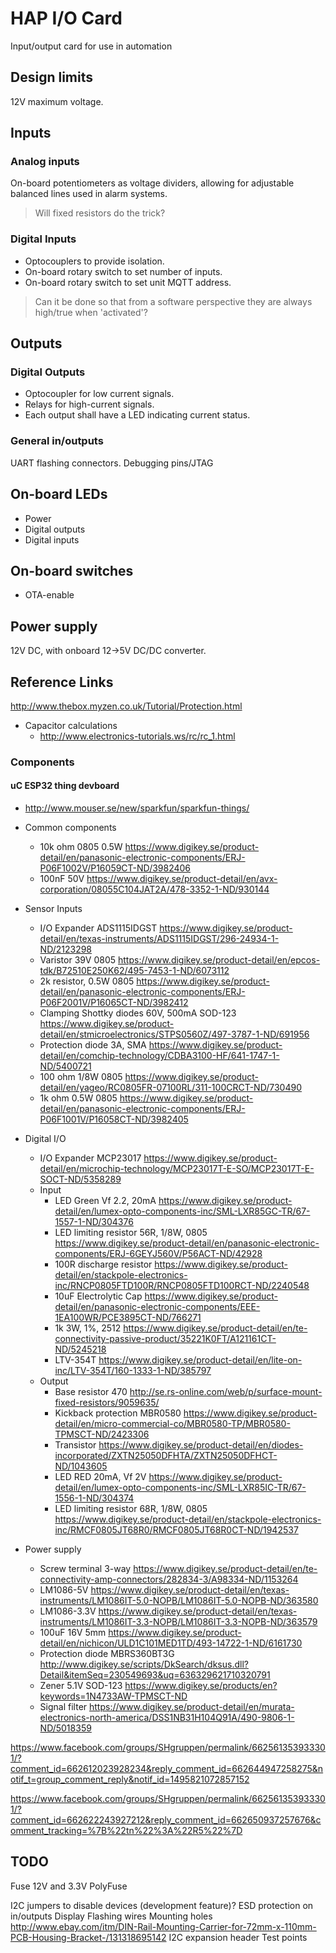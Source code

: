 # HAP I/O Card
Input/output card for use in automation

## Design limits
12V maximum voltage.

## Inputs

### Analog inputs

On-board potentiometers as voltage dividers, allowing for adjustable balanced lines used in alarm systems.
> Will fixed resistors do the trick?

### Digital Inputs

* Optocouplers to provide isolation.
* On-board rotary switch to set number of inputs.
* On-board rotary switch to set unit MQTT address.

> Can it be done so that from a software perspective they are always high/true when 'activated'?

## Outputs

### Digital Outputs

* Optocoupler for low current signals.
* Relays for high-current signals.
* Each output shall have a LED indicating current status.

### General in/outputs

UART flashing connectors.
Debugging pins/JTAG

## On-board LEDs
* Power
* Digital outputs
* Digital inputs

## On-board switches
* OTA-enable

## Power supply
12V DC, with onboard 12->5V DC/DC converter.

## Reference Links

http://www.thebox.myzen.co.uk/Tutorial/Protection.html


* Capacitor calculations
  * http://www.electronics-tutorials.ws/rc/rc_1.html

### Components

#### uC ESP32 thing devboard
  * http://www.mouser.se/new/sparkfun/sparkfun-things/

* Common components
  * 10k ohm 0805 0.5W https://www.digikey.se/product-detail/en/panasonic-electronic-components/ERJ-P06F1002V/P16059CT-ND/3982406
  * 100nF 50V https://www.digikey.se/product-detail/en/avx-corporation/08055C104JAT2A/478-3352-1-ND/930144



* Sensor Inputs
  * I/O Expander ADS1115IDGST https://www.digikey.se/product-detail/en/texas-instruments/ADS1115IDGST/296-24934-1-ND/2123298
  * Varistor 39V 0805 https://www.digikey.se/product-detail/en/epcos-tdk/B72510E250K62/495-7453-1-ND/6073112
  * 2k resistor, 0.5W 0805 https://www.digikey.se/product-detail/en/panasonic-electronic-components/ERJ-P06F2001V/P16065CT-ND/3982412
  * Clamping Shottky diodes 60V, 500mA SOD-123 https://www.digikey.se/product-detail/en/stmicroelectronics/STPS0560Z/497-3787-1-ND/691956
  * Protection diode 3A, SMA https://www.digikey.se/product-detail/en/comchip-technology/CDBA3100-HF/641-1747-1-ND/5400721
  * 100 ohm 1/8W 0805 https://www.digikey.se/product-detail/en/yageo/RC0805FR-07100RL/311-100CRCT-ND/730490
  * 1k ohm 0.5W 0805 https://www.digikey.se/product-detail/en/panasonic-electronic-components/ERJ-P06F1001V/P16058CT-ND/3982405
  

* Digital I/O
  * I/O Expander MCP23017 https://www.digikey.se/product-detail/en/microchip-technology/MCP23017T-E-SO/MCP23017T-E-SOCT-ND/5358289
  * Input      
    * LED Green Vf 2.2, 20mA https://www.digikey.se/product-detail/en/lumex-opto-components-inc/SML-LXR85GC-TR/67-1557-1-ND/304376
    * LED limiting resistor 56R, 1/8W, 0805 https://www.digikey.se/product-detail/en/panasonic-electronic-components/ERJ-6GEYJ560V/P56ACT-ND/42928
    * 100R discharge resistor https://www.digikey.se/product-detail/en/stackpole-electronics-inc/RNCP0805FTD100R/RNCP0805FTD100RCT-ND/2240548
    * 10uF Electrolytic Cap https://www.digikey.se/product-detail/en/panasonic-electronic-components/EEE-1EA100WR/PCE3895CT-ND/766271
    * 1k 3W, 1%, 2512 https://www.digikey.se/product-detail/en/te-connectivity-passive-product/35221K0FT/A121161CT-ND/5245218
    * LTV-354T https://www.digikey.se/product-detail/en/lite-on-inc/LTV-354T/160-1333-1-ND/385797
  * Output
    * Base resistor 470 http://se.rs-online.com/web/p/surface-mount-fixed-resistors/9059635/
    * Kickback protection MBR0580 https://www.digikey.se/product-detail/en/micro-commercial-co/MBR0580-TP/MBR0580-TPMSCT-ND/2423306
    * Transistor https://www.digikey.se/product-detail/en/diodes-incorporated/ZXTN25050DFHTA/ZXTN25050DFHCT-ND/1043605
    * LED RED 20mA, Vf 2V https://www.digikey.se/product-detail/en/lumex-opto-components-inc/SML-LXR85IC-TR/67-1556-1-ND/304374
    * LED limiting resistor 68R, 1/8W, 0805 https://www.digikey.se/product-detail/en/stackpole-electronics-inc/RMCF0805JT68R0/RMCF0805JT68R0CT-ND/1942537

* Power supply
  * Screw terminal 3-way https://www.digikey.se/product-detail/en/te-connectivity-amp-connectors/282834-3/A98334-ND/1153264
  * LM1086-5V https://www.digikey.se/product-detail/en/texas-instruments/LM1086IT-5.0-NOPB/LM1086IT-5.0-NOPB-ND/363580
  * LM1086-3.3V https://www.digikey.se/product-detail/en/texas-instruments/LM1086IT-3.3-NOPB/LM1086IT-3.3-NOPB-ND/363579
  * 100uF 16V 5mm https://www.digikey.se/product-detail/en/nichicon/ULD1C101MED1TD/493-14722-1-ND/6161730
  * Protection diode MBRS360BT3G http://www.digikey.se/scripts/DkSearch/dksus.dll?Detail&itemSeq=230549693&uq=636329621710320791
  * Zener 5.1V SOD-123 https://www.digikey.se/products/en?keywords=1N4733AW-TPMSCT-ND
  * Signal filter https://www.digikey.se/product-detail/en/murata-electronics-north-america/DSS1NB31H104Q91A/490-9806-1-ND/5018359


https://www.facebook.com/groups/SHgruppen/permalink/662561353933301/?comment_id=662612023928234&reply_comment_id=662644947258275&notif_t=group_comment_reply&notif_id=1495821072857152

https://www.facebook.com/groups/SHgruppen/permalink/662561353933301/?comment_id=662622243927212&reply_comment_id=662650937257676&comment_tracking=%7B%22tn%22%3A%22R5%22%7D

## TODO
Fuse 12V and 3.3V PolyFuse

I2C jumpers to disable devices (development feature)?
ESD protection on in/outputs
Display
Flashing wires
Mounting holes http://www.ebay.com/itm/DIN-Rail-Mounting-Carrier-for-72mm-x-110mm-PCB-Housing-Bracket-/131318695142
I2C expansion header
Test points








